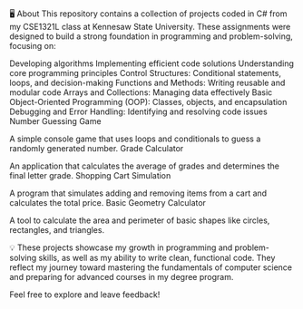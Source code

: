 🖥️ About
This repository contains a collection of projects coded in C# from my CSE1321L class at Kennesaw State University. These assignments were designed to build a strong foundation in programming and problem-solving, focusing on:

Developing algorithms
Implementing efficient code solutions
Understanding core programming principles
Control Structures: Conditional statements, loops, and decision-making
Functions and Methods: Writing reusable and modular code
Arrays and Collections: Managing data effectively
Basic Object-Oriented Programming (OOP): Classes, objects, and encapsulation
Debugging and Error Handling: Identifying and resolving code issues
Number Guessing Game

A simple console game that uses loops and conditionals to guess a randomly generated number.
Grade Calculator

An application that calculates the average of grades and determines the final letter grade.
Shopping Cart Simulation

A program that simulates adding and removing items from a cart and calculates the total price.
Basic Geometry Calculator

A tool to calculate the area and perimeter of basic shapes like circles, rectangles, and triangles.

💡 These projects showcase my growth in programming and problem-solving skills, as well as my ability to write clean, functional code. They reflect my journey toward mastering the fundamentals of computer science and preparing for advanced courses in my degree program.

Feel free to explore and leave feedback!
